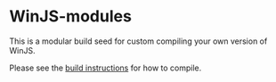 # WinJS-modules

This is a modular build seed for custom compiling your own version of WinJS.

Please see the [build instructions](https://github.com/winjs/winjs/wiki/How-to-create-a-custom-build-of-WinJS) for how to compile.